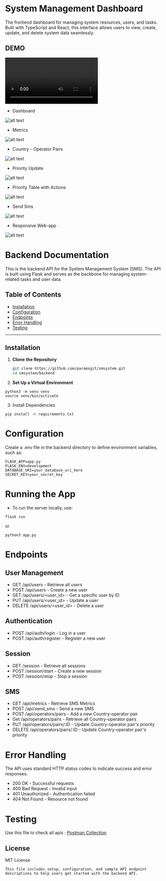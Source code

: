 # System Management Dashboard 

The frontend dashboard for managing system resources, users, and tasks. Built with TypeScript and React, this interface allows users to view, create, update, and delete system data seamlessly.

## DEMO
![Demo Video](smsdashboardVid.mp4)


- Dashboard

![alt text](frontend/Screenshots/img1.png)

- Metrics

![alt text](frontend/Screenshots/img2.png)

- Country - Operator Pairs

![alt text](frontend/Screenshots/img3.png)

- Priority Update

![alt text](frontend/Screenshots/img4.png)

- Priority Table with Actions

![alt text](frontend/Screenshots/img5.png)

- Send Sms

![alt text](frontend/Screenshots/img6.png)

- Responsive Web-app

![alt text](frontend/Screenshots/img7.png)






# Backend Documentation

This is the backend API for the System Management System (SMS). The API is built using Flask and serves as the backbone for managing system-related tasks and user data.

## Table of Contents
- [Installation](#installation)
- [Configuration](#configuration)
- [Endpoints](#endpoints)
- [Error Handling](#error-handling)
- [Testing](#testing)

---

## Installation

1. **Clone the Repository**
   ```bash
   git clone https://github.com/paramsgit/smsystem.git
   cd smsystem/backend 
   ```

2. **Set Up a Virtual Environment**
```
python3 -m venv venv
source venv/bin/activate
```

3. Install Dependencies
```
pip install -r requirements.txt
```
# Configuration 

Create a .env file in the backend directory to define environment variables, such as:
```
FLASK_APP=app.py
FLASK_ENV=development
DATABASE_URI=your_database_uri_here
SECRET_KEY=your_secret_key
```

# Running the App

- To run the server locally, use:

```
flask run
 ```
 or
```
python3 app.py
 ```

# Endpoints

## User Management 

- GET /api/users - Retrieve all users
- POST /api/users - Create a new user
- GET /api/users/<user_id> - Get a specific user by ID
- PUT /api/users/<user_id> - Update a user
- DELETE /api/users/<user_id> - Delete a user

## Authentication
- POST /api/auth/login - Log in a user
- POST /api/auth/register - Register a new user

## Session
- GET /session - Retrieve all sessions
- POST /session/start - Create a new session
- POST /session/stop - Stop a session

## SMS
- GET /api/metrics - Retrieve SMS Metrics
- POST /api/send_sms - Send a new SMS
- POST /api/operators/pairs - Add a new Country-operator pair
- Get /api/operators/pairs - Retrieve all Country-operator pairs
- PUT /api/operators/pairs/:ID - Update Country-operator pair's priority
- DELETE /api/operators/pairs/:ID - Update Country-operator pair's priority

# Error Handling
The API uses standard HTTP status codes to indicate success and error responses:

- 200 OK - Successful requests
- 400 Bad Request - Invalid input
- 401 Unauthorized - Authentication failed
- 404 Not Found - Resource not found

# Testing

Use this file to check all apis : 
[Postman Collection](/thunder-collection_smssystem.json)


## License
MIT License
```
This file includes setup, configuration, and sample API endpoint descriptions to help users get started with the backend API.
```
